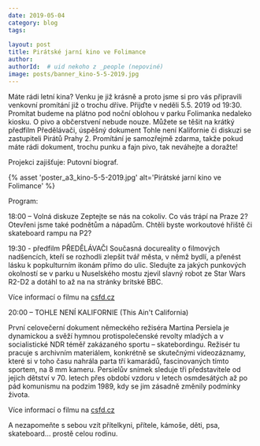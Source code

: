 ```yaml
---
date: 2019-05-04
category: blog
tags:
    
layout: post
title: Pirátské jarní kino ve Folimance
author: 
authorId:  # uid nekoho z _people (nepoviné)
image: posts/banner_kino-5-5-2019.jpg
---
```


Máte rádi letní kina? Venku je již krásně a proto jsme si pro vás připravili venkovní promítání již o trochu dříve. Přijďte v neděli 5.5. 2019 od 19:30. Promítat budeme na plátno pod noční oblohou v parku Folimanka nedaleko kiosku. O pivo a občerstvení nebude nouze. Můžete se těšit na krátký předfilm Předělávači, úspěšný dokument Tohle není Kalifornie či diskuzi se zastupiteli Pirátů Prahy 2. Promítání je samozřejmě zdarma, takže pokud máte rádi dokument, trochu punku a fajn pivo, tak neváhejte a doražte! 

Projekci zajišťuje: Putovní biograf.

{% asset 'poster_a3_kino-5-5-2019.jpg' alt='Pirátské jarní kino ve Folimance' %}

Program: 

18:00 – Volná diskuze
Zeptejte se nás na cokoliv. Co vás trápí na Praze 2? Otevřeni jsme také podnětům a nápadům. Chtěli byste workoutové hřiště či skateboard rampu na P2?

19:30 - předfilm PŘEDĚLÁVAČI
Současná docureality o filmových nadšencích, kteří se rozhodli zlepšit tvář města, v němž bydlí, a přenést lásku k popkulturním ikonám přímo do ulic. Sledujte za jakých punkových okolností se v parku u Nuselského mostu zjevil slavný robot ze Star Wars R2-D2 a dotáhl to až na na stránky britské BBC.

Více informací o filmu na [csfd.cz](https://www.csfd.cz/film/679467-predelavaci/komentare/)

20:00 – TOHLE NENÍ KALIFORNIE (This Ain't California)

První celovečerní dokument německého režiséra Martina Persiela je dynamickou a svěží hymnou protispolečenské revolty mladých a v socialistické NDR téměř zakázaného sportu – skatebordingu. Režisér tu pracuje s archivním materiálem, konkrétně se skutečnými videozáznamy, které si v toho času nahrála parta tří kamarádů, fascinovaných tímto sportem, na 8 mm kameru. Persielův snímek sleduje tři představitele od jejich dětství v 70. letech přes období vzdoru v letech osmdesátých až po pád komunismu na podzim 1989, kdy se jim zásadně změnily podmínky života. 

Více informací o filmu na [csfd.cz](https://www.csfd.cz/film/312498-tohle-neni-kalifornie/prehled/)


A nezapomeňte s sebou vzít přítelkyni, přítele, kámoše, děti, psa, skateboard... prostě celou rodinu. 
